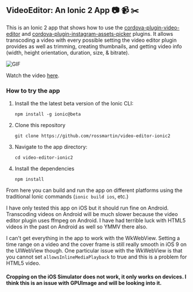 ## VideoEditor: An Ionic 2 App :camera: :video_camera: :scissors:

This is an Ionic 2 app that shows how to use the [cordova-plugin-video-editor](https://github.com/jbavari/cordova-plugin-video-editor) and [cordova-plugin-instagram-assets-picker](https://github.com/rossmartin/cordova-plugin-instagram-assets-picker) plugins. It allows transcoding a video with every possible setting the video editor plugin provides as well as trimming, creating thumbnails, and getting video info (width, height orientation, duration, size, & bitrate).

![GIF](example.gif)

Watch the video [here](https://youtu.be/U0O2gG4N0JM).


### How to try the app
1. Install the the latest beta version of the Ionic CLI:
    ```
    npm install -g ionic@beta
    ```

1. Clone this repository
    ```
    git clone https://github.com/rossmartin/video-editor-ionic2
    ```

1. Navigate to the app directory:
    ```
    cd video-editor-ionic2
    ```

1. Install the dependencies
    ```
    npm install
    ```

From here you can build and run the app on different platforms using the traditional Ionic commands (`ionic build ios`, etc.)

I have only tested this app on iOS but it should run fine on Android.  Transcoding videos on Android will be much slower because the video editor plugin uses ffmpeg on Android.  I have had terrible luck with HTML5 videos in the past on Android as well so YMMV there also.

I can't get everything in the app to work with the WkWebView.  Setting a time range on a video and the cover frame is still really smooth in iOS 9 on the UIWebView though.  One particular issue with the WkWebView is that you cannot set `allowsInlineMediaPlayback` to true and this is a problem for HTML5 video.

#### Cropping on the iOS Simulator does not work, it only works on devices.  I think this is an issue with GPUImage and will be looking into it.
